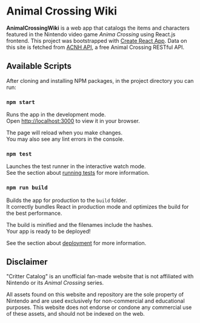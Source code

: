# Animal Crossing Wiki

**AnimalCrossingWiki** is a web app that catalogs the items and characters featured in the Nintendo video game _Anima Crossing_ using React.js frontend. This project was bootstrapped with [Create React App](https://github.com/facebook/create-react-app). Data on this site is fetched from [ACNH API](https://acnhapi.com/), a free Animal Crossing RESTful API.

## Available Scripts

After cloning and installing NPM packages, in the project directory you can run:

### `npm start`

Runs the app in the development mode.\
Open [http://localhost:3000](http://localhost:3000) to view it in your browser.

The page will reload when you make changes.\
You may also see any lint errors in the console.

### `npm test`

Launches the test runner in the interactive watch mode.\
See the section about [running tests](https://facebook.github.io/create-react-app/docs/running-tests) for more information.

### `npm run build`

Builds the app for production to the `build` folder.\
It correctly bundles React in production mode and optimizes the build for the best performance.

The build is minified and the filenames include the hashes.\
Your app is ready to be deployed!

See the section about [deployment](https://facebook.github.io/create-react-app/docs/deployment) for more information.

## Disclaimer

"Critter Catalog" is an unofficial fan-made website that is not affiliated with Nintendo or its _Animal Crossing_ series.

All assets found on this website and repository are the sole property of Nintendo and are used exclusively for non-commercial and educational purposes. This website does not endorse or condone any commercial use of these assets, and should not be indexed on the web.
